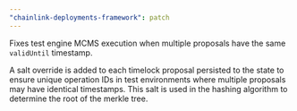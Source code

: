 ```yaml
---
"chainlink-deployments-framework": patch
---
```


Fixes test engine MCMS execution when multiple proposals have the same `validUntil` timestamp.

A salt override is added to each timelock proposal persisted to the state to ensure unique operation
IDs in test environments where multiple proposals may have identical timestamps. This salt is used
in the hashing algorithm to determine the root of the merkle tree.

